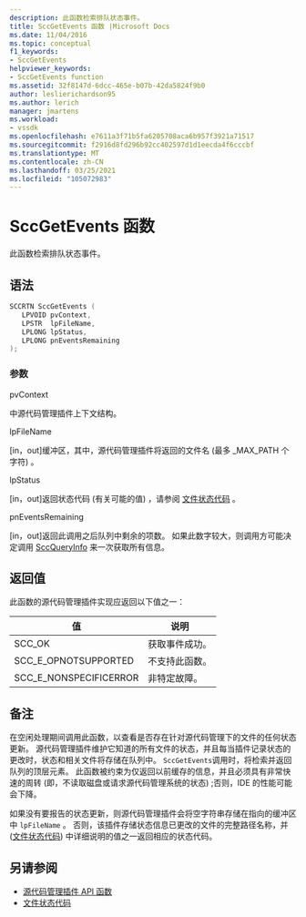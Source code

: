 ```yaml
---
description: 此函数检索排队状态事件。
title: SccGetEvents 函数 |Microsoft Docs
ms.date: 11/04/2016
ms.topic: conceptual
f1_keywords:
- SccGetEvents
helpviewer_keywords:
- SccGetEvents function
ms.assetid: 32f8147d-6dcc-465e-b07b-42da5824f9b0
author: leslierichardson95
ms.author: lerich
manager: jmartens
ms.workload:
- vssdk
ms.openlocfilehash: e7611a3f71b5fa6205708aca6b957f3921a71517
ms.sourcegitcommit: f2916d8fd296b92cc402597d1d1eecda4f6cccbf
ms.translationtype: MT
ms.contentlocale: zh-CN
ms.lasthandoff: 03/25/2021
ms.locfileid: "105072983"
---
```

# <a name="sccgetevents-function"></a>SccGetEvents 函数
此函数检索排队状态事件。

## <a name="syntax"></a>语法

```cpp
SCCRTN SccGetEvents (
   LPVOID pvContext,
   LPSTR  lpFileName,
   LPLONG lpStatus,
   LPLONG pnEventsRemaining
);
```

### <a name="parameters"></a>参数
 pvContext

中源代码管理插件上下文结构。

 lpFileName

[in，out]缓冲区，其中，源代码管理插件将返回的文件名 (最多 _MAX_PATH 个字符) 。

 lpStatus

[in，out]返回状态代码 (有关可能的值) ，请参阅 [文件状态代码](../extensibility/file-status-code-enumerator.md) 。

 pnEventsRemaining

[in，out]返回此调用之后队列中剩余的项数。 如果此数字较大，则调用方可能决定调用 [SccQueryInfo](../extensibility/sccqueryinfo-function.md) 来一次获取所有信息。

## <a name="return-value"></a>返回值
 此函数的源代码管理插件实现应返回以下值之一：

|值|说明|
|-----------|-----------------|
|SCC_OK|获取事件成功。|
|SCC_E_OPNOTSUPPORTED|不支持此函数。|
|SCC_E_NONSPECIFICERROR|非特定故障。|

## <a name="remarks"></a>备注
 在空闲处理期间调用此函数，以查看是否存在针对源代码管理下的文件的任何状态更新。 源代码管理插件维护它知道的所有文件的状态，并且每当插件记录状态的更改时，状态和相关文件将存储在队列中。 `SccGetEvents`调用时，将检索并返回队列的顶层元素。 此函数被约束为仅返回以前缓存的信息，并且必须具有非常快速的周转 (即，不读取磁盘或请求源代码管理系统的状态) ;否则，IDE 的性能可能会下降。

 如果没有要报告的状态更新，则源代码管理插件会将空字符串存储在指向的缓冲区中 `lpFileName` 。 否则，该插件存储状态信息已更改的文件的完整路径名称，并 ([文件状态代码](../extensibility/file-status-code-enumerator.md)) 中详细说明的值之一返回相应的状态代码。

## <a name="see-also"></a>另请参阅
- [源代码管理插件 API 函数](../extensibility/source-control-plug-in-api-functions.md)
- [文件状态代码](../extensibility/file-status-code-enumerator.md)
